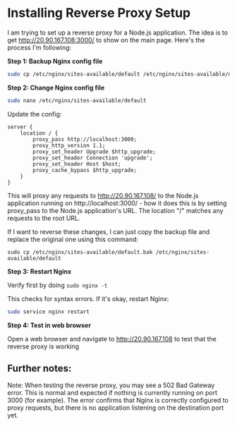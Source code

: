 # Installing Reverse Proxy Setup

I am trying to set up a reverse proxy for a Node.js application. The idea is to get http://20.90.167.108:3000/ to show on the main page. Here's the process I'm following:

**Step 1: Backup Nginx config file**

```bash
sudo cp /etc/nginx/sites-available/default /etc/nginx/sites-available/default.bak
```

**Step 2: Change Nginx config file**

```bash
sudo nano /etc/nginx/sites-available/default
```

Update the config:

```
server {
    location / {
        proxy_pass http://localhost:3000;
        proxy_http_version 1.1;
        proxy_set_header Upgrade $http_upgrade;
        proxy_set_header Connection 'upgrade';
        proxy_set_header Host $host;
        proxy_cache_bypass $http_upgrade;
    }
}
```

This will proxy any requests to http://20.90.167.108/ to the Node.js application running on http://localhost:3000/ - how it does this is by setting proxy_pass to the Node.js application's URL. The location "/" matches any requests to the root URL.

If I want to reverse these changes, I can just copy the backup file and replace the original one using this command:

``
sudo cp /etc/nginx/sites-available/default.bak /etc/nginx/sites-available/default
``

**Step 3: Restart Nginx**

Verify first by doing
``
sudo nginx -t
``

This checks for syntax errors. If it's okay, restart Nginx:

```bash
sudo service nginx restart
```

**Step 4: Test in web browser**

Open a web browser and navigate to <http://20.90.167.108> to test that the reverse proxy is working

## Further notes:

Note: When testing the reverse proxy, you may see a 502 Bad Gateway error. This is normal and expected if nothing is currently running on port 3000 (for example). The error confirms that Nginx is correctly configured to proxy requests, but there is no application listening on the destination port yet.
